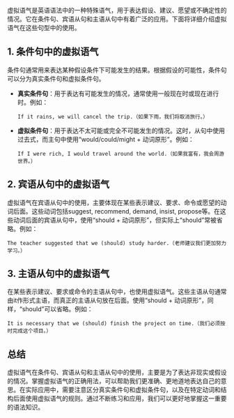 虚拟语气是英语语法中的一种特殊语气，用于表达假设、建议、愿望或不确定性的情况。它在条件句、宾语从句和主语从句中有着广泛的应用。下面将详细介绍虚拟语气在这些句型中的使用。

## 1. 条件句中的虚拟语气

条件句通常用来表达某种假设条件下可能发生的结果。根据假设的可能性，条件句可以分为真实条件句和虚拟条件句。

- **真实条件句**：用于表达有可能发生的情况，通常使用一般现在时或现在进行时。例如：
  ```
  If it rains, we will cancel the trip.（如果下雨，我们将取消旅行。）
  ```

- **虚拟条件句**：用于表达不太可能或完全不可能发生的情况。这时，从句中使用过去式，而主句中使用“would/could/might + 动词原形”。例如：
  ```
  If I were rich, I would travel around the world.（如果我富有，我会周游世界。）
  ```

## 2. 宾语从句中的虚拟语气

虚拟语气在宾语从句中的使用，主要体现在某些表示建议、要求、命令或愿望的动词后面。这些动词包括suggest, recommend, demand, insist, propose等。在这些动词后面的宾语从句中，使用“should + 动词原形”，但实际上“should”常被省略。例如：
  ```
  The teacher suggested that we (should) study harder.（老师建议我们更加努力学习。）
  ```

## 3. 主语从句中的虚拟语气

在某些表示建议、要求或命令的主语从句中，也使用虚拟语气。这些主语从句通常由it作形式主语，而真正的主语从句放在后面。使用“should + 动词原形”，同样，“should”可以省略。例如：
  ```
  It is necessary that we (should) finish the project on time.（我们必须按时完成这个项目。）
  ```

## 总结

虚拟语气在条件句、宾语从句和主语从句中的使用，主要是为了表达非现实或假设的情况。掌握虚拟语气的正确用法，可以帮助我们更准确、更地道地表达自己的意思。在实际应用中，需要注意区分真实条件句和虚拟条件句，以及在特定动词和结构后面使用虚拟语气的规则。通过不断练习和应用，我们可以更好地掌握这一重要的语法知识。